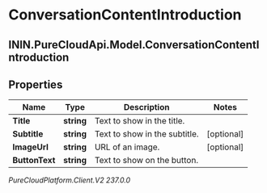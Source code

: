 # ConversationContentIntroduction

## ININ.PureCloudApi.Model.ConversationContentIntroduction

## Properties

|Name | Type | Description | Notes|
|------------ | ------------- | ------------- | -------------|
| **Title** | **string** | Text to show in the title. | |
| **Subtitle** | **string** | Text to show in the subtitle. | [optional] |
| **ImageUrl** | **string** | URL of an image. | [optional] |
| **ButtonText** | **string** | Text to show on the button. | |



_PureCloudPlatform.Client.V2 237.0.0_

